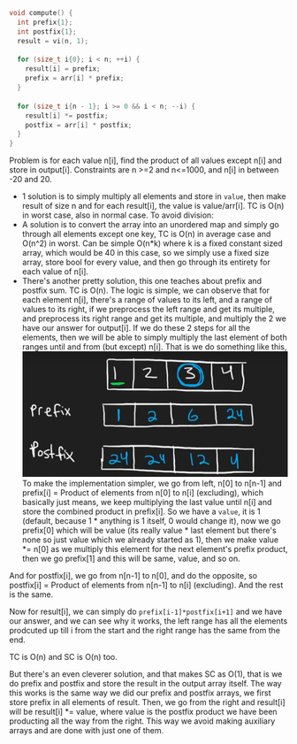 ```cpp
void compute() {
  int prefix{1};
  int postfix{1};
  result = vi(n, 1);

  for (size_t i{0}; i < n; ++i) {
    result[i] = prefix;
    prefix = arr[i] * prefix;
  }

  for (size_t i{n - 1}; i >= 0 && i < n; --i) {
    result[i] *= postfix;
    postfix = arr[i] * postfix;
  }
}
```
Problem is for each value n[i], find the product of all values except n[i] and store in output[i]. Constraints are n >=2 and n<=1000, and n[i] in between -20 and 20.
- 1 solution is to simply multiply all elements and store in `value`, then make result of size n and for each result[i], the value is value/arr[i]. TC is O(n) in worst case, also in normal case.
  To avoid division:
- A solution is to convert the array into an unordered map and simply go through all elements except one key, TC is O(n) in average case and O(n^2) in worst. Can be simple O(n*k) where k is a fixed constant sized array, which would be 40 in this case, so we simply use a fixed size array, store bool for every value, and then go through its entirety for each value of n[i]. 
- There's another pretty solution, this one teaches about prefix and postfix sum. TC is O(n). The logic is simple, we can observe that for each element n[i], there's a range of values to its left, and a range of values to its right, if we preprocess the left range and get its multiple, and preprocess its right range and get its multiple, and multiply the 2 we have our answer for output[i]. If we do these 2 steps for all the elements, then we will be able to simply multiply the last element of both ranges until and from (but except) n[i].
That is we do something like this,
![Prefix Postfix](image.png)
To make the implementation simpler, we go from left, n[0] to n[n-1] and prefix[i] = Product of elements from n[0] to n[i] (excluding), which basically just means, we keep multiplying the last value until n[i] and store the combined product in prefix[i]. So we have a `value`, it is 1 (default, because 1 * anything is 1 itself, 0 would change it), now we go prefix[0] which will be value (its really value * last element but there's none so just value which we already started as 1), then we make value *= n[0] as we multiply this element for the next element's prefix product, then we go prefix[1] and this will be same, value, and so on.

And for postfix[i], we go from n[n-1] to n[0], and do the opposite, so postfix[i] = Product of elements from n[n-1] to n[i] (excluding). And the rest is the same.

Now for result[i], we can simply do `prefix[i-1]*postfix[i+1]` and we have our answer, and we can see why it works, the left range has all the elements prodcuted up till i from the start and the right range has the same from the end.

TC is O(n) and SC is O(n) too.

But there's an even cleverer solution, and that makes SC as O(1), that is we do prefix and postfix and store the result in the output array itself. The way this works is the same way we did our prefix and postfix arrays, we first store prefix in all elements of result. Then, we go from the right and result[i] will be result[i] *= value, where value is the postfix product we have been producting all the way from the right. This way we avoid making auxiliary arrays and are done with just one of them.
